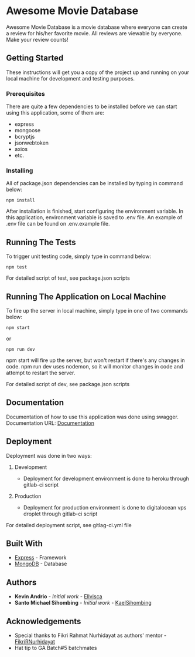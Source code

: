 # Awesome Movie Database

Awesome Movie Database is a movie database where everyone can create a review for his/her favorite movie.
All reviews are viewable by everyone. Make your review counts!

## Getting Started

These instructions will get you a copy of the project up and running on your local machine for development and testing purposes.

### Prerequisites
There are quite a few dependencies to be installed before we can start using this application, some of them are:
- express
- mongoose
- bcryptjs
- jsonwebtoken
- axios
- etc.

### Installing
All of package.json dependencies can be installed by typing in command below:
```
npm install
```
After installation is finished, start configuring the environment variable.
In this application, environment variable is saved to .env file. An example of .env file can be found on .env.example file.

## Running The Tests

To trigger unit testing code, simply type in command below:
```
npm test
```

For detailed script of test, see package.json scripts

## Running The Application on Local Machine

To fire up the server in local machine, simply type in one of two commands below:
```
npm start
```
or
```
npm run dev
```
npm start will fire up the server, but won't restart if there's any changes in code.
npm run dev uses nodemon, so it will monitor changes in code and attempt to restart the server.

For detailed script of dev, see package.json scripts

## Documentation

Documentation of how to use this application was done using swagger.
Documentation URL: [Documentation](https://awesome-movie-data.herokuapp.com/documentation/)

## Deployment

Deployment was done in two ways:
1. Development
    - Deployment for development environment is done to heroku through gitlab-ci script

2. Production
    - Deployment for production environment is done to digitalocean vps droplet through gitlab-ci script

For detailed deployment script, see gitlag-ci.yml file

## Built With

* [Express](https://expressjs.com/) - Framework
* [MongoDB](https://www.mongodb.com/) - Database

## Authors

* **Kevin Andrio** - *Initial work* - [Ellvisca](https://gitlab.com/ellvisca)
* **Santo Michael Sihombing** - *Initial work* - [KaelSihombing](https://gitlab.com/kaelsihombing)

## Acknowledgements

* Special thanks to Fikri Rahmat Nurhidayat as authors' mentor - [FikriRNurhidayat](https://gitlab.com/FikriRNurhidayat)
* Hat tip to GA Batch#5 batchmates